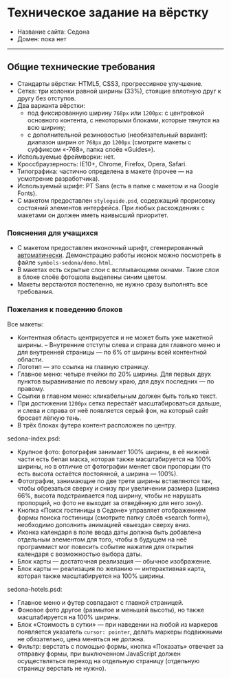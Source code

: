 ﻿# Техническое задание на вёрстку

* Название сайта: Седона
* Домен: пока нет

---

## Общие технические требования

- Стандарты вёрстки: HTML5, CSS3, прогрессивное улучшение.
- Сетка: три колонки равной ширины (33%), стоящие вплотную друг к другу без отступов.
- Два варианта вёрстки:
	- под фиксированную ширину `768px` или `1200px`: с центровкой основного контента, с некоторыми блоками, которые тянутся на всю ширину;
	- с дополнительной резиновостью (необязательный вариант): диапазон ширин от `768px` до `1200px` (смотрите макеты с суффиксом «-768», папка слоёв «Guides»).
- Используемые фреймворки: нет.
- Кроссбраузерность: IE10+, Chrome, Firefox, Opera, Safari.
- Типографика: частично определена в макете (прочее — на усмотрение разработчика).
- Используемый шрифт: PT Sans (есть в папке с макетом и на Google Fonts).
- С макетом предоставлен `styleguide.psd`, содержащий прорисовку состояний элементов интерфейса. При любых расхождениях с макетами он должен иметь наивысший приоритет.

### Пояснения для учащихся

- С макетом предоставлен иконочный шрифт, сгенерированный [автоматически](http://fontello.com). Демонстрацию работы иконок можно посмотреть в файле `symbols-sedona/demo.html`.
- В макетах есть скрытые слои с всплывающими окнами. Такие слои в блоке слоёв фотошопа выделены синим цветом.
- Макеты верстаются постепенно, не нужно сразу выполнять все требования.

### Пожелания к поведению блоков

Все макеты:

- Контентная область центрируется и не может быть уже макетной ширины.
– Внутренние отступы слева и справа для главного меню и для внутренней страницы — по 6% от ширины всей контентной области.
- Логотип — это ссылка на главную страницу.
- Главное меню: четыре ячейки по 20% ширины. Для первых двух пунктов выравнивание по левому краю, для двух последних — по правому.
- Ссылки в главном меню: кликабельным должен быть только текст.
- При достижении `1200px` сетка перестаёт масштабироваться дальше, и слева и справа от неё появляется серый фон, на который сайт бросает лёгкую тень.
- В трёх блоках футера контент расположен по центру.

sedona-index.psd:

- Крупное фото: фотография занимает 100% ширины, в её нижней части есть белая маска, которая также масштабируется на 100% ширины, но в отличие от фотографии меняет свои пропорции (то есть высота остаётся постоянной, а ширина — 100%).
- Фотографии, занимающие по две трети ширины вставляются так, чтобы обрезаться сверху и снизу при увеличении размера (ширина 66%, высота подстраивается под ширину, чтобы не нарушать пропорций, но фото не выходит за отведённую для него зону).
- Кнопка «Поиск гостиницы в Седоне» управляет отображением формы поиска гостиницы (смотрите папку слоёв «search form»), необходимо дополнить анимацией «выезда» сверху вниз.
- Иконка календаря в поле ввода даты должна быть добавлена отдельным элементом для того, чтобы в будущем на неё программист мог повесить событие нажатия для открытия календаря с возможностью выбора даты.
- Блок карты — достаточная реализация — обычное изображение.
- Блок карты — реализация по желанию — интерактивная карта, которая также масштабируется на 100% ширины.

sedona-hotels.psd:

- Главное меню и футер совпадают с главной страницей.
- Фоновое фото другое (размытое и меньшей высоты), но также масштабируется на 100% ширины.
- Блок «Стоимость в сутки» — при наведении на любой из маркеров появляется указатель `cursor: pointer`, делать маркеры подвижными не обязательно, цена меняться не должна.
- Фильтр: верстать с помощью формы, кнопка «Показать» отвечает за отправку формы, при выключенном JavaScript должен осуществляться переход на отдельную страницу (отдельную страницу верстать не нужно).
